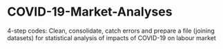 # COVID-19-Market-Analyses
4-step codes: Clean, consolidate, catch errors and prepare a file (joining datasets) for statistical analysis of impacts of COVID-19 on labour market
